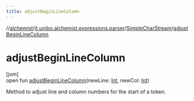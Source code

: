 ```yaml
---
title: adjustBeginLineColumn
---
```

//[alchemist](../../../index.html)/[it.unibo.alchemist.expressions.parser](../index.html)/[SimpleCharStream](index.html)/[adjustBeginLineColumn](adjust-begin-line-column.html)



# adjustBeginLineColumn



[jvm]\
open fun [adjustBeginLineColumn](adjust-begin-line-column.html)(newLine: [Int](https://kotlinlang.org/api/latest/jvm/stdlib/kotlin/-int/index.html), newCol: [Int](https://kotlinlang.org/api/latest/jvm/stdlib/kotlin/-int/index.html))



Method to adjust line and column numbers for the start of a token.




